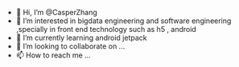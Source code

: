 - 👋 Hi, I’m @CasperZhang
- 👀 I’m interested in bigdata engineering and software engineering ,specially in front end technology such as h5 , android 
- 🌱 I’m currently learning android jetpack
- 💞️ I’m looking to collaborate on ...
- 📫 How to reach me ...

<!---
CasperZhang/CasperZhang is a ✨ special ✨ repository because its `README.md` (this file) appears on your GitHub profile.
You can click the Preview link to take a look at your changes.
--->
